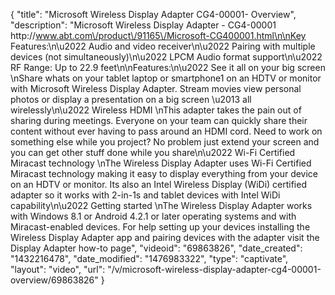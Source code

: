 {
    "title": "Microsoft Wireless Display Adapter CG4-00001- Overview",
    "description": "Microsoft Wireless Display Adapter - CG4-00001 http:\/\/www.abt.com\/product\/91165\/Microsoft-CG400001.html\n\nKey Features:\n\u2022 Audio and video receiver\n\u2022 Pairing with multiple devices (not simultaneously)\n\u2022 LPCM Audio format support\n\u2022 RF Range: Up to 22.9 feet\n\nFeatures:\n\u2022 See it all on your big screen \nShare whats on your tablet laptop or smartphone1 on an HDTV or monitor with Microsoft Wireless Display Adapter. Stream movies view personal photos or display a presentation on a big screen \u2013 all wirelessly\n\u2022 Wireless HDMI \nThis adapter takes the pain out of sharing during meetings. Everyone on your team can quickly share their content without ever having to pass around an HDMI cord. Need to work on something else while you project? No problem just extend your screen and you can get other stuff done while you share\n\u2022 Wi-Fi Certified Miracast technology \nThe Wireless Display Adapter uses Wi-Fi Certified Miracast technology making it easy to display everything from your device on an HDTV or monitor. Its also an Intel Wireless Display (WiDi) certified adapter so it works with 2-in-1s and tablet devices with Intel WiDi capability\n\u2022 Getting started \nThe Wireless Display Adapter works with Windows 8.1 or Android 4.2.1 or later operating systems and with Miracast-enabled devices. For help setting up your devices installing the Wireless Display Adapter app and pairing devices with the adapter visit the Display Adapter how-to page",
    "videoid": "69863826",
    "date_created": "1432216478",
    "date_modified": "1476983322",
    "type": "captivate",
    "layout": "video",
    "url": "\/v\/microsoft-wireless-display-adapter-cg4-00001-overview\/69863826"
}